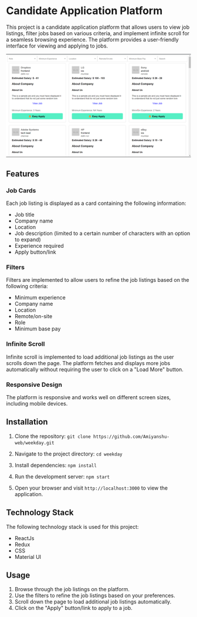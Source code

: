 
# Candidate Application Platform

This project is a candidate application platform that allows users to view job listings, filter jobs based on various criteria, and implement infinite scroll for a seamless browsing experience. The platform provides a user-friendly interface for viewing and applying to jobs.

![Screenshot](./public/image.png)

## Features

### Job Cards

Each job listing is displayed as a card containing the following information:
- Job title
- Company name
- Location
- Job description (limited to a certain number of characters with an option to expand)
- Experience required
- Apply button/link

### Filters

Filters are implemented to allow users to refine the job listings based on the following criteria:
- Minimum experience
- Company name
- Location
- Remote/on-site
- Role
- Minimum base pay

### Infinite Scroll

Infinite scroll is implemented to load additional job listings as the user scrolls down the page. The platform fetches and displays more jobs automatically without requiring the user to click on a "Load More" button.

### Responsive Design

The platform is responsive and works well on different screen sizes, including mobile devices.

## Installation

1. Clone the repository: `git clone https://github.com/Amiyanshu-web/weekday.git`

2. Navigate to the project directory: `cd weekday`

3. Install dependencies: `npm install`

4. Run the development server: `npm start`

5. Open your browser and visit `http://localhost:3000` to view the application.

## Technology Stack

The following technology stack is used for this project:
- ReactJs
- Redux
- CSS
- Material UI


## Usage

1. Browse through the job listings on the platform.
2. Use the filters to refine the job listings based on your preferences.
3. Scroll down the page to load additional job listings automatically.
4. Click on the "Apply" button/link to apply to a job.
